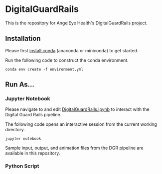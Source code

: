 # DigitalGuardRails

This is the repository for AngelEye Health's DigitalGuardRails project.


## Installation

Please first [install conda](https://conda.io/projects/conda/en/latest/user-guide/install/index.html) (anaconda or miniconda) to get started.

Run the following code to construct the conda environment.
	
	conda env create -f environment.yml

## Run As...

### Jupyter Notebook

Please navigate to and edit [DigitalGuardRails.ipynb](https://github.com/angelptins/DigitalGuardRails/blob/main/DigitalGuardRails.ipynb) to interact with the Digital Guard Rails pipeline. 

The following code opens an interactive session from the current working directory.

	jupyter notebook

Sample input, output, and animation files from the DGR pipeline are available in this repository.

### Python Script






